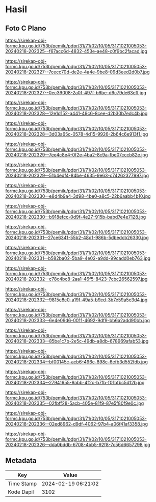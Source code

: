 # Hasil

## Foto C Plano

https://sirekap-obj-formc.kpu.go.id/753b/pemilu/pdpr/31/71/02/10/05/3171021005053-20240218-202325--f67acc6d-4832-453e-ae48-c0f9bc2facad.jpg

https://sirekap-obj-formc.kpu.go.id/753b/pemilu/pdpr/31/71/02/10/05/3171021005053-20240218-202327--7cecc70d-de2e-4a4e-9be8-09d3eed2d0b7.jpg

https://sirekap-obj-formc.kpu.go.id/753b/pemilu/pdpr/31/71/02/10/05/3171021005053-20240218-202327--0ec39008-2a0f-497f-b6be-d6c79de63eff.jpg

https://sirekap-obj-formc.kpu.go.id/753b/pemilu/pdpr/31/71/02/10/05/3171021005053-20240218-202328--12e1d152-a441-49c6-8cee-d2b30b7edc4b.jpg

https://sirekap-obj-formc.kpu.go.id/753b/pemilu/pdpr/31/71/02/10/05/3171021005053-20240218-202328--3d03a65c-0578-4d15-9926-2b64c6e913f1.jpg

https://sirekap-obj-formc.kpu.go.id/753b/pemilu/pdpr/31/71/02/10/05/3171021005053-20240218-202329--7ee4c8e4-0f2e-4ba2-8c9a-fbe07cccb82e.jpg

https://sirekap-obj-formc.kpu.go.id/753b/pemilu/pdpr/31/71/02/10/05/3171021005053-20240218-202329--51b4edf4-84be-4635-9e63-c74262377997.jpg

https://sirekap-obj-formc.kpu.go.id/753b/pemilu/pdpr/31/71/02/10/05/3171021005053-20240218-202330--e8d4b9a4-3d98-4be0-a8c5-22b6aabb4b10.jpg

https://sirekap-obj-formc.kpu.go.id/753b/pemilu/pdpr/31/71/02/10/05/3171021005053-20240218-202330--b918efcc-0d9f-4e27-915b-babd7e4e7128.jpg

https://sirekap-obj-formc.kpu.go.id/753b/pemilu/pdpr/31/71/02/10/05/3171021005053-20240218-202331--27ce6341-55b2-48d1-986b-5dbedcb26330.jpg

https://sirekap-obj-formc.kpu.go.id/753b/pemilu/pdpr/31/71/02/10/05/3171021005053-20240218-202331--b582ba02-5ba9-4e02-a9dd-99cadd0eb763.jpg

https://sirekap-obj-formc.kpu.go.id/753b/pemilu/pdpr/31/71/02/10/05/3171021005053-20240218-202332--c78c4bc8-2aa1-46f5-8423-7cbc26562597.jpg

https://sirekap-obj-formc.kpu.go.id/753b/pemilu/pdpr/31/71/02/10/05/3171021005053-20240218-202332--9815c8c0-a19f-49a5-b9cd-3b7e59a5e3d4.jpg

https://sirekap-obj-formc.kpu.go.id/753b/pemilu/pdpr/31/71/02/10/05/3171021005053-20240218-202333--6e4e09d6-0011-4692-9df9-bb6a2add90bb.jpg

https://sirekap-obj-formc.kpu.go.id/753b/pemilu/pdpr/31/71/02/10/05/3171021005053-20240218-202333--85be1c7b-2e5c-49db-a8db-678969afab53.jpg

https://sirekap-obj-formc.kpu.go.id/753b/pemilu/pdpr/31/71/02/10/05/3171021005053-20240218-202334--bf00145c-acb6-496c-898c-6efb3d552fdb.jpg

https://sirekap-obj-formc.kpu.go.id/753b/pemilu/pdpr/31/71/02/10/05/3171021005053-20240218-202334--27941655-9abb-4f2c-b7fb-f01bfbc5d12b.jpg

https://sirekap-obj-formc.kpu.go.id/753b/pemilu/pdpr/31/71/02/10/05/3171021005053-20240218-202335--02fbff28-5acb-405e-81f9-87e5f80f9e0c.jpg

https://sirekap-obj-formc.kpu.go.id/753b/pemilu/pdpr/31/71/02/10/05/3171021005053-20240218-202336--02ed8962-d9df-4062-97b4-a06f41af3358.jpg

https://sirekap-obj-formc.kpu.go.id/753b/pemilu/pdpr/31/71/02/10/05/3171021005053-20240218-202326--dda0bddb-6708-4bb5-92f8-7c56d6657298.jpg


## Metadata

| Key        | Value               |
| ---------- | ------------------- |
| Time Stamp | 2024-02-19 06:21:02 |
| Kode Dapil | 3102                |



